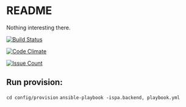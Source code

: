 # README

Nothing interesting there.

[![Build Status](https://travis-ci.org/charger/spa_backend.png?branch=master)](https://travis-ci.org/charger/spa_backend)

[![Code Climate](https://codeclimate.com/github/charger/spa_backend/badges/gpa.svg)](https://codeclimate.com/github/charger/spa_backend)

[![Issue Count](https://codeclimate.com/github/charger/spa_backend/badges/issue_count.svg)](https://codeclimate.com/github/charger/spa_backend)

## Run provision:

`cd config/provision`
`ansible-playbook -ispa.backend, playbook.yml`
